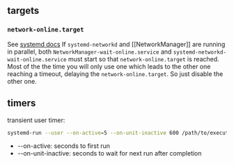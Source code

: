 ## targets

### `network-online.target`
See [systemd docs](https://systemd.io/NETWORK_ONLINE/)
If `systemd-networkd` and [[NetworkManager]] are running in parallel, 
both `NetworkManager-wait-online.service` and `systemd-networkd-wait-online.service` must start so
that `network-online.target` is reached. 
Most of the the time you will only use one which leads to the other one reaching a timeout, delaying the `network-online.target`. So just disable the other one.

## timers

transient user timer:
```bash
systemd-run --user --on-active=5 --on-unit-inactive 600 /path/to/executable
```
* --on-active: seconds to first run
* --on-unit-inactive: seconds to wait for next run after completion
